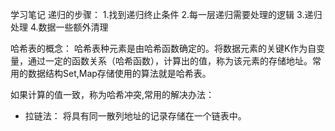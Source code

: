 学习笔记
递归的步骤：
1.找到递归终止条件
2.每一层递归需要处理的逻辑
3.递归处理
4.数据一些额外清理

哈希表的概念：
哈希表种元素是由哈希函数确定的。将数据元素的关键K作为自变量，通过一定的函数关系（哈希函数），计算出的值，称为该元素的存储地址。常用的数据结构Set,Map存储使用的算法就是哈希表。

如果计算的值一致，称为哈希冲突,常用的解决办法：
- 拉链法： 将具有同一散列地址的记录存储在一个链表中。